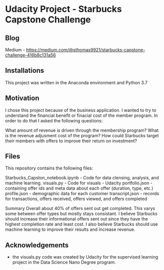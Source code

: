 # Udacity Project - Starbucks Capstone Challenge


## Blog
Medium - https://medium.com/@sthomas9921/starbucks-capstone-challenge-416b8c131a56

## Installations
This project was written in the Anaconda environment and Python 3.7

## Motivation
I chose this project because of the business application.  I wanted to try to understand the financial benefit or finacial cost of the member program. In order to do that I asked the following questions: 

What amount of revenue is driven through the membership program?
What is the revenue adjusment cost of the program?
How could Starbucks target their members with offers to improve their return on investment?


## Files
This repository contains the following files:

Starbucks_Capston_notebook.ipynb - Code for data clensing, analysis, and machine learning.
visuals.py - Code for visuals - Udacity
portfolio.json - containing offer ids and meta data about each offer (duration, type, etc.)
profile.json - demographic data for each customer
transcript.json -  records for transactions, offers received, offers viewed, and offers completed

Summary
Overall about 40% of offers sent out get completed. This varys some between offer types but mostly stays consistant. I believe Starbucks should increase their informational offers sent out since they have the highest completion rate and least cost. I also believe Starbucks should use machine learning to improve their results and increase revenue. 

## Acknowledgements
- the visuals.py code was created by Udacity for the supervised learning project in the Data Science Nano Degree program. 
